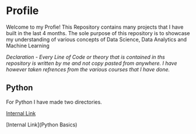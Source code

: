 # Profile
Welcome to my Profie!
This Repository contains many projects that I have built in the last 4 months. The sole purpose of this repository is to showcase my understanding of various concepts of Data Science, Data Analytics and Machine Learning

*Declaration - Every Line of Code or theory that is contained in ths repository is written by me and not copy pasted from anywhere. I have however taken refrences from the various courses that I have done.*

## Python
For Python I have made two directories.

[Internal Link](https://github.com/SaharshSikaria/ProfileinBuilding/tree/main/Python%20Basics)

[Internal Link](Python Basics)

